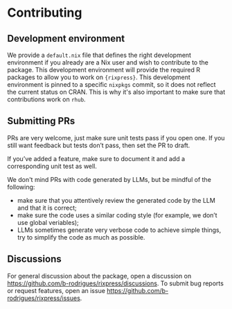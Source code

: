 # Contributing

## Development environment

We provide a `default.nix` file that defines the right development environment
if you already are a Nix user and wish to contribute to the package. This
development environment will provide the required R packages to allow you to
work on `{rixpress}`. This development environment is pinned to a specific `nixpkgs`
commit, so it does not reflect the current status on CRAN. This is why it's also
important to make sure that contributions work on `rhub`.

## Submitting PRs

PRs are very welcome, just make sure unit tests pass if you open one. If you still
want feedback but tests don’t pass, then set the PR to draft.

If you’ve added a feature, make sure to document it and add a corresponding unit test
as well.

We don't mind PRs with code generated by LLMs, but be mindful of the following:

- make sure that you attentively review the generated code by the LLM and that it is correct;
- make sure the code uses a similar coding style (for example, we don’t use global veriables);
- LLMs sometimes generate very verbose code to achieve simple things,
  try to simplify the code as much as possible.

## Discussions

For general discussion about the package, open a discussion on
<https://github.com/b-rodrigues/rixpress/discussions>. To submit bug reports or
request features, open an issue <https://github.com/b-rodrigues/rixpress/issues>.
